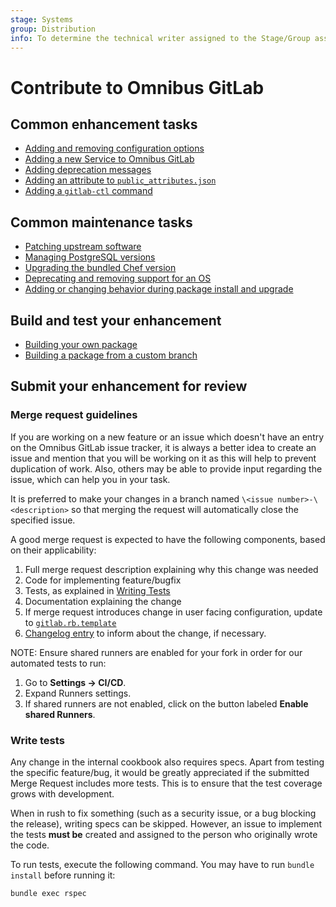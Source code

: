 ```yaml
---
stage: Systems
group: Distribution
info: To determine the technical writer assigned to the Stage/Group associated with this page, see https://about.gitlab.com/handbook/product/ux/technical-writing/#assignments
---
```


# Contribute to Omnibus GitLab

## Common enhancement tasks

- [Adding and removing configuration options](add-remove-configuration-options.md)
- [Adding a new Service to Omnibus GitLab](new-services.md)
- [Adding deprecation messages](adding-deprecation-messages.md)
- [Adding an attribute to `public_attributes.json`](public-attributes.md)
- [Adding a `gitlab-ctl` command](gitlab-ctl-commands.md)

## Common maintenance tasks

- [Patching upstream software](creating-patches.md)
- [Managing PostgreSQL versions](managing-postgresql-versions.md)
- [Upgrading the bundled Chef version](upgrading-chef.md)
- [Deprecating and removing support for an OS](deprecating-and-removing-support-for-an-os.md)
- [Adding or changing behavior during package install and upgrade](change-package-behavior.md)

## Build and test your enhancement

- [Building your own package](../build/index.md)
- [Building a package from a custom branch](../build/team_member_docs.md#i-have-an-mr-in-the-omnibus-gitlab-project-and-want-a-package-or-docker-image-to-test-it)

## Submit your enhancement for review

### Merge request guidelines

If you are working on a new feature or an issue which doesn't have an entry on
the Omnibus GitLab issue tracker, it is always a better idea to create an issue
and mention that you will be working on it as this will help to prevent
duplication of work. Also, others may be able to provide input regarding the
issue, which can help you in your task.

It is preferred to make your changes in a branch named `\<issue number>-\<description>`
so that merging the request will automatically close the
specified issue.

A good merge request is expected to have the following components, based on
their applicability:

1. Full merge request description explaining why this change was needed
1. Code for implementing feature/bugfix
1. Tests, as explained in [Writing Tests](#write-tests)
1. Documentation explaining the change
1. If merge request introduces change in user facing configuration, update to [`gitlab.rb.template`](https://gitlab.com/gitlab-org/omnibus-gitlab/blob/master/files/gitlab-config-template/gitlab.rb.template)
1. [Changelog entry](https://docs.gitlab.com/ee/development/changelog.html) to inform about the change, if necessary.

NOTE:
Ensure shared runners are enabled for your fork in order for our automated tests to run:

1. Go to **Settings -> CI/CD**.
1. Expand Runners settings.
1. If shared runners are not enabled, click on the button labeled **Enable shared Runners**.

### Write tests

Any change in the internal cookbook also requires specs. Apart from testing the
specific feature/bug, it would be greatly appreciated if the submitted Merge
Request includes more tests. This is to ensure that the test coverage grows with
development.

When in rush to fix something (such as a security issue, or a bug blocking the release),
writing specs can be skipped. However, an issue to implement the tests
**must be** created and assigned to the person who originally wrote the code.

To run tests, execute the following command. You may have to run `bundle install` before running it:

```shell
bundle exec rspec
```
